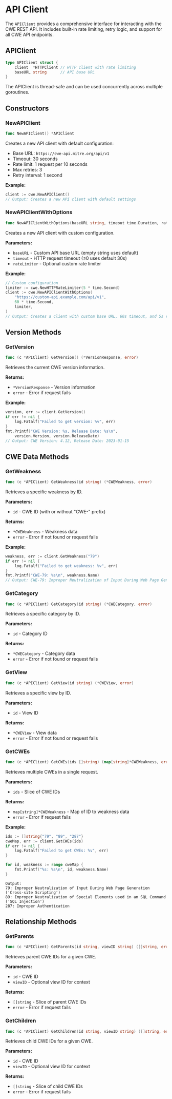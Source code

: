 # API Client

The `APIClient` provides a comprehensive interface for interacting with the CWE REST API. It includes built-in rate limiting, retry logic, and support for all CWE API endpoints.

## APIClient

```go
type APIClient struct {
    client  *HTTPClient // HTTP client with rate limiting
    baseURL string      // API base URL
}
```

The APIClient is thread-safe and can be used concurrently across multiple goroutines.

## Constructors

### NewAPIClient

```go
func NewAPIClient() *APIClient
```

Creates a new API client with default configuration:
- Base URL: `https://cwe-api.mitre.org/api/v1`
- Timeout: 30 seconds
- Rate limit: 1 request per 10 seconds
- Max retries: 3
- Retry interval: 1 second

**Example:**
```go
client := cwe.NewAPIClient()
// Output: Creates a new API client with default settings
```

### NewAPIClientWithOptions

```go
func NewAPIClientWithOptions(baseURL string, timeout time.Duration, rateLimiter ...*HTTPRateLimiter) *APIClient
```

Creates a new API client with custom configuration.

**Parameters:**
- `baseURL` - Custom API base URL (empty string uses default)
- `timeout` - HTTP request timeout (≤0 uses default 30s)
- `rateLimiter` - Optional custom rate limiter

**Example:**
```go
// Custom configuration
limiter := cwe.NewHTTPRateLimiter(5 * time.Second)
client := cwe.NewAPIClientWithOptions(
    "https://custom-api.example.com/api/v1",
    60 * time.Second,
    limiter,
)
// Output: Creates a client with custom base URL, 60s timeout, and 5s rate limit
```

## Version Methods

### GetVersion

```go
func (c *APIClient) GetVersion() (*VersionResponse, error)
```

Retrieves the current CWE version information.

**Returns:**
- `*VersionResponse` - Version information
- `error` - Error if request fails

**Example:**
```go
version, err := client.GetVersion()
if err != nil {
    log.Fatalf("Failed to get version: %v", err)
}
fmt.Printf("CWE Version: %s, Release Date: %s\n", 
    version.Version, version.ReleaseDate)
// Output: CWE Version: 4.12, Release Date: 2023-01-15
```

## CWE Data Methods

### GetWeakness

```go
func (c *APIClient) GetWeakness(id string) (*CWEWeakness, error)
```

Retrieves a specific weakness by ID.

**Parameters:**
- `id` - CWE ID (with or without "CWE-" prefix)

**Returns:**
- `*CWEWeakness` - Weakness data
- `error` - Error if not found or request fails

**Example:**
```go
weakness, err := client.GetWeakness("79")
if err != nil {
    log.Fatalf("Failed to get weakness: %v", err)
}
fmt.Printf("CWE-79: %s\n", weakness.Name)
// Output: CWE-79: Improper Neutralization of Input During Web Page Generation ('Cross-site Scripting')
```

### GetCategory

```go
func (c *APIClient) GetCategory(id string) (*CWECategory, error)
```

Retrieves a specific category by ID.

**Parameters:**
- `id` - Category ID

**Returns:**
- `*CWECategory` - Category data
- `error` - Error if not found or request fails

### GetView

```go
func (c *APIClient) GetView(id string) (*CWEView, error)
```

Retrieves a specific view by ID.

**Parameters:**
- `id` - View ID

**Returns:**
- `*CWEView` - View data
- `error` - Error if not found or request fails

### GetCWEs

```go
func (c *APIClient) GetCWEs(ids []string) (map[string]*CWEWeakness, error)
```

Retrieves multiple CWEs in a single request.

**Parameters:**
- `ids` - Slice of CWE IDs

**Returns:**
- `map[string]*CWEWeakness` - Map of ID to weakness data
- `error` - Error if request fails

**Example:**
```go
ids := []string{"79", "89", "287"}
cweMap, err := client.GetCWEs(ids)
if err != nil {
    log.Fatalf("Failed to get CWEs: %v", err)
}

for id, weakness := range cweMap {
    fmt.Printf("%s: %s\n", id, weakness.Name)
}
```

```text
Output:
79: Improper Neutralization of Input During Web Page Generation ('Cross-site Scripting')
89: Improper Neutralization of Special Elements used in an SQL Command ('SQL Injection')
287: Improper Authentication
```

## Relationship Methods

### GetParents

```go
func (c *APIClient) GetParents(id string, viewID string) ([]string, error)
```

Retrieves parent CWE IDs for a given CWE.

**Parameters:**
- `id` - CWE ID
- `viewID` - Optional view ID for context

**Returns:**
- `[]string` - Slice of parent CWE IDs
- `error` - Error if request fails

### GetChildren

```go
func (c *APIClient) GetChildren(id string, viewID string) ([]string, error)
```

Retrieves child CWE IDs for a given CWE.

**Parameters:**
- `id` - CWE ID
- `viewID` - Optional view ID for context

**Returns:**
- `[]string` - Slice of child CWE IDs
- `error` - Error if request fails